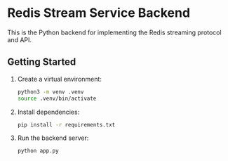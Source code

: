 # Redis Stream Service Backend

This is the Python backend for implementing the Redis streaming protocol and API.

## Getting Started

1. Create a virtual environment:
   ```bash
   python3 -m venv .venv
   source .venv/bin/activate
   ```
2. Install dependencies:
   ```bash
   pip install -r requirements.txt
   ```
3. Run the backend server:
   ```bash
   python app.py
   ```
